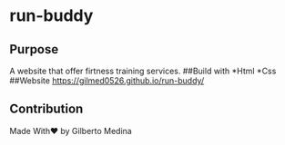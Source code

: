 # run-buddy
## Purpose 
A website that offer firtness training services.
##Build with
*Html
*Css
##Website
https://gilmed0526.github.io/run-buddy/
## Contribution
Made With❤️ by Gilberto Medina
